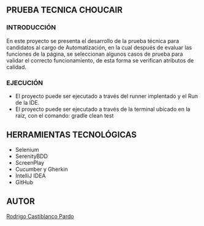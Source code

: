 ## PRUEBA TECNICA CHOUCAIR

### INTRODUCCIÓN
En este proyecto se presenta el desarrollo de la prueba técnica para candidatos al cargo de
Automatización, en la cual después de evaluar las funciones de la página,
se seleccionan algunos casos de prueba para validar el correcto
funcionamiento, de esta forma se verifican atributos de calidad.

### EJECUCIÓN

* El proyecto puede ser ejecutado a través del runner implentado y el Run de la IDE.
* El proyecto puede ser ejecutado a través de la terminal ubicado en la raíz, con el comando: gradle clean test

## HERRAMIENTAS TECNOLÓGICAS

* Selenium
* SerenityBDD
* ScreenPlay
* Cucumber y Gherkin
* IntelliJ IDEA
* GitHub

## AUTOR
[Rodrigo Castiblanco Pardo](https://www.linkedin.com/in/rodrigocastiblanco/)
